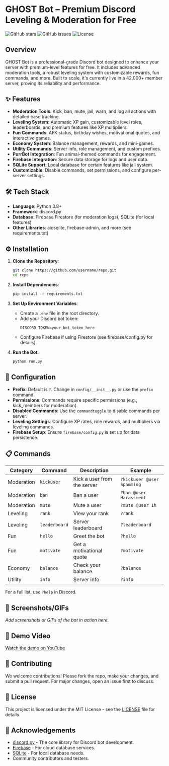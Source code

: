 # GHOST Bot – Premium Discord Leveling & Moderation for Free

![GitHub stars](https://img.shields.io/github/stars/username/repo.svg)
![GitHub issues](https://img.shields.io/github/issues/username/repo.svg)
![License](https://img.shields.io/badge/license-MIT-blue.svg)

## Overview

GHOST Bot is a professional-grade Discord bot designed to enhance your server with premium-level features for free. It includes advanced moderation tools, a robust leveling system with customizable rewards, fun commands, and more. Built to scale, it's currently live in a 42,000+ member server, proving its reliability and performance.

## ✨ Features

- **Moderation Tools**: Kick, ban, mute, jail, warn, and log all actions with detailed case tracking.
- **Leveling System**: Automatic XP gain, customizable level roles, leaderboards, and premium features like XP multipliers.
- **Fun Commands**: AFK status, birthday wishes, motivational quotes, and interactive games.
- **Economy System**: Balance management, rewards, and mini-games.
- **Utility Commands**: Server info, role management, and custom prefixes.
- **PurrBot Integration**: Fun animal-themed commands for engagement.
- **Firebase Integration**: Secure data storage for logs and user data.
- **SQLite Support**: Local database for certain features like jail system.
- **Customizable**: Disable commands, set permissions, and configure per-server settings.

## 🛠️ Tech Stack

- **Language**: Python 3.8+
- **Framework**: discord.py
- **Database**: Firebase Firestore (for moderation logs), SQLite (for local features)
- **Other Libraries**: aiosqlite, firebase-admin, and more (see requirements.txt)

## ⚙️ Installation

1. **Clone the Repository**:
   ```bash
   git clone https://github.com/username/repo.git
   cd repo
   ```

2. **Install Dependencies**:
   ```bash
   pip install -r requirements.txt
   ```

3. **Set Up Environment Variables**:
   - Create a `.env` file in the root directory.
   - Add your Discord bot token:
     ```
     DISCORD_TOKEN=your_bot_token_here
     ```
   - Configure Firebase if using Firestore (see firebase/config.py for details).

4. **Run the Bot**:
   ```bash
   python run.py
   ```

## 🔧 Configuration

- **Prefix**: Default is `?`. Change in `config/__init__.py` or use the `prefix` command.
- **Permissions**: Commands require specific permissions (e.g., kick_members for moderation).
- **Disabled Commands**: Use the `commandtoggle` to disable commands per server.
- **Leveling Settings**: Configure XP rates, role rewards, and multipliers via leveling commands.
- **Firebase Setup**: Ensure `firebase/config.py` is set up for data persistence.

## 📋 Commands

| Category | Command | Description | Example |
|----------|---------|-------------|---------|
| Moderation | `kickuser` | Kick a user from the server | `?kickuser @user Spamming` |
| Moderation | `ban` | Ban a user | `?ban @user Harassment` |
| Moderation | `mute` | Mute a user | `?mute @user 1h` |
| Leveling | `rank` | View your rank | `?rank` |
| Leveling | `leaderboard` | Server leaderboard | `?leaderboard` |
| Fun | `hello` | Greet the bot | `?hello` |
| Fun | `motivate` | Get a motivational quote | `?motivate` |
| Economy | `balance` | Check your balance | `?balance` |
| Utility | `info` | Server info | `?info` |

For a full list, use `?help` in Discord.

## 📸 Screenshots/GIFs

*Add screenshots or GIFs of the bot in action here.*

## 🎥 Demo Video

[Watch the demo on YouTube](https://www.youtube.com/watch?v=placeholder)

## 🤝 Contributing

We welcome contributions! Please fork the repo, make your changes, and submit a pull request. For major changes, open an issue first to discuss.

## 📄 License

This project is licensed under the MIT License - see the [LICENSE](LICENSE) file for details.

## 🙏 Acknowledgements

- [discord.py](https://github.com/Rapptz/discord.py) - The core library for Discord bot development.
- [Firebase](https://firebase.google.com/) - For cloud database services.
- [SQLite](https://www.sqlite.org/) - For local database needs.
- Community contributors and testers.
